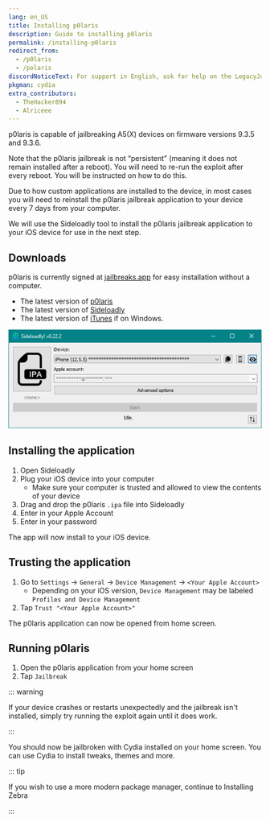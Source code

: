 ```yaml
---
lang: en_US
title: Installing p0laris
description: Guide to installing p0laris
permalink: /installing-p0laris
redirect_from:
  - /p0laris
  - /polaris
discordNoticeText: For support in English, ask for help on the LegacyJailbreak [Discord Server](http://discord.legacyjailbreak.com/).
pkgman: cydia
extra_contributors:
  - TheHacker894
  - Alriceee
---
```


p0laris is capable of jailbreaking A5(X) devices on firmware versions 9.3.5 and 9.3.6.

Note that the p0laris jailbreak is not “persistent” (meaning it does not remain installed after a reboot). You will need to re-run the exploit after every reboot. You will be instructed on how to do this.

Due to how custom applications are installed to the device, in most cases you will need to reinstall the p0laris jailbreak application to your device every 7 days from your computer.

We will use the Sideloadly tool to install the p0laris jailbreak application to your iOS device for use in the next step.

## Downloads

<div class="custom-container tip" id="ifJailbreaksAppSigned"><p>
p0laris is currently signed at <a href="https://jailbreaks.app/legacy.html" target="_blank">jailbreaks.app</a> for easy installation without a computer.
</p></div>

- The latest version of [p0laris](https://p0laris.dev/)
- The latest version of [Sideloadly](https://sideloadly.io/)
- The latest version of [iTunes](https://www.apple.com/itunes/download/win64) if on Windows.

![A screenshot of the Sideloadly application (Windows)](/assets/images/sideloadly_win.png)

## Installing the application

1. Open Sideloadly
1. Plug your iOS device into your computer
    - Make sure your computer is trusted and allowed to view the contents of your device
1. Drag and drop the p0laris `.ipa` file into Sideloadly
1. Enter in your Apple Account
1. Enter in your password

The app will now install to your iOS device.

## Trusting the application

1. Go to `Settings` -> `General` -> `Device Management` -> `<Your Apple Account>`
    - Depending on your iOS version, `Device Management` may be labeled `Profiles and Device Management`
1. Tap `Trust "<Your Apple Account>"`

The p0laris application can now be opened from home screen.

## Running p0laris

1. Open the p0laris application from your home screen
1. Tap `Jailbreak`

::: warning

If your device crashes or restarts unexpectedly and the jailbreak isn't installed, simply try running the exploit again until it does work.

:::

You should now be jailbroken with Cydia installed on your home screen. You can use Cydia to install <router-link to="/faq/#what-are-tweaks">tweaks</router-link>, themes and more.

::: tip

If you wish to use a more modern package manager, continue to <router-link to="/installing-zebra">Installing Zebra</router-link>

:::

